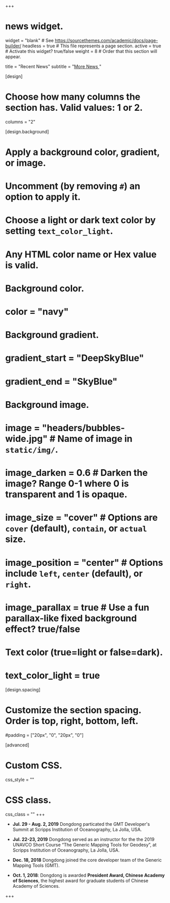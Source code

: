 +++
# news widget.
widget = "blank"  # See https://sourcethemes.com/academic/docs/page-builder/
headless = true  # This file represents a page section.
active = true  # Activate this widget? true/false
weight = 8  # Order that this section will appear.

title = "Recent News"
subtitle = "[More News <i class='fa fa-angle-double-right'></i>](/~tiandong/news)"

[design]
  # Choose how many columns the section has. Valid values: 1 or 2.
  columns = "2"

[design.background]
  # Apply a background color, gradient, or image.
  #   Uncomment (by removing `#`) an option to apply it.
  #   Choose a light or dark text color by setting `text_color_light`.
  #   Any HTML color name or Hex value is valid.

  # Background color.
  # color = "navy"

  # Background gradient.
  # gradient_start = "DeepSkyBlue"
  # gradient_end = "SkyBlue"

  # Background image.
  # image = "headers/bubbles-wide.jpg"  # Name of image in `static/img/`.
  # image_darken = 0.6  # Darken the image? Range 0-1 where 0 is transparent and 1 is opaque.
  # image_size = "cover"  #  Options are `cover` (default), `contain`, or `actual` size.
  # image_position = "center"  # Options include `left`, `center` (default), or `right`.
  # image_parallax = true  # Use a fun parallax-like fixed background effect? true/false

  # Text color (true=light or false=dark).
  # text_color_light = true

[design.spacing]
  # Customize the section spacing. Order is top, right, bottom, left.
  #padding = ["20px", "0", "20px", "0"]

[advanced]
 # Custom CSS.
 css_style = ""

 # CSS class.
 css_class = ""
+++

-   **Jul. 29 - Aug. 2, 2019**
    Dongdong particated the GMT Developer's Summit at Scripps Institution of
    Oceanography, La Jolla, USA.

-   **Jul. 22-23, 2019**
    Dongdong served as an instructor for the the 2019 UNAVCO Short Course
    “The Generic Mapping Tools for Geodesy”, at Scripps Institution of Oceanography,
    La Jolla, USA.

-   **Dec. 18, 2018**
    Dongdong joined the core developer team of the Generic Mapping Tools (GMT).

-   **Oct. 1, 2018**:
    Dongdong is awarded **President Award, Chinese Academy of Sciences**,
    the highest award for graduate students of Chinese Academy of Sciences.

+++
